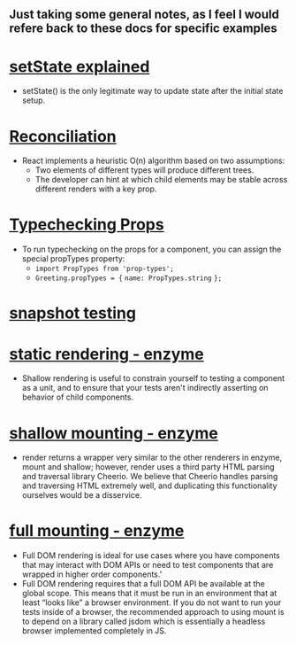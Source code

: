 ## Just taking some general notes, as I feel I would refere back to these docs for specific examples 

# [setState explained](https://css-tricks.com/understanding-react-setstate/)
- setState() is the only legitimate way to update state after the initial state setup. 

# [Reconciliation](https://reactjs.org/docs/reconciliation.html)
-  React implements a heuristic O(n) algorithm based on two assumptions:
    - Two elements of different types will produce different trees.
    - The developer can hint at which child elements may be stable across different renders with a key prop.

# [Typechecking Props](https://reactjs.org/docs/typechecking-with-proptypes.html)
- To run typechecking on the props for a component, you can assign the special propTypes property:
    - ```import PropTypes from 'prop-types';```
    - ```Greeting.propTypes = {```
        ```name: PropTypes.string```
        ```};```

# [snapshot testing](https://jestjs.io/docs/en/snapshot-testing)

# [static rendering - enzyme](https://airbnb.io/enzyme/docs/api/shallow.html)
- Shallow rendering is useful to constrain yourself to testing a component as a unit, and to ensure that your tests aren't indirectly asserting on behavior of child components.

# [shallow mounting - enzyme](https://airbnb.io/enzyme/docs/api/render.html)
- render returns a wrapper very similar to the other renderers in enzyme, mount and shallow; however, render uses a third party HTML parsing and traversal library Cheerio. We believe that Cheerio handles parsing and traversing HTML extremely well, and duplicating this functionality ourselves would be a disservice.

# [full mounting - enzyme](https://airbnb.io/enzyme/docs/api/mount.html)
- Full DOM rendering is ideal for use cases where you have components that may interact with DOM APIs or need to test components that are wrapped in higher order components.'
- Full DOM rendering requires that a full DOM API be available at the global scope. This means that it must be run in an environment that at least “looks like” a browser environment. If you do not want to run your tests inside of a browser, the recommended approach to using mount is to depend on a library called jsdom which is essentially a headless browser implemented completely in JS.
